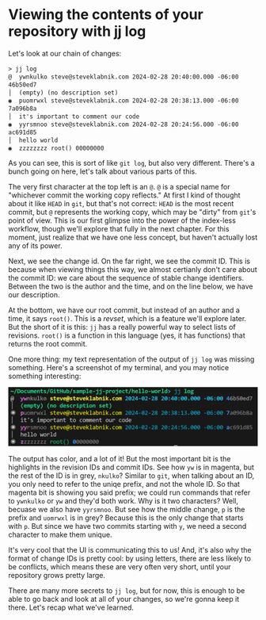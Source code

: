 # Viewing the contents of your repository with jj log

Let's look at our chain of changes:

```console
> jj log
@  ywnkulko steve@steveklabnik.com 2024-02-28 20:40:00.000 -06:00 46b50ed7
│  (empty) (no description set)
◉  puomrwxl steve@steveklabnik.com 2024-02-28 20:38:13.000 -06:00 7a096b8a
│  it's important to comment our code
◉  yyrsmnoo steve@steveklabnik.com 2024-02-28 20:24:56.000 -06:00 ac691d85
│  hello world
◉  zzzzzzzz root() 00000000
```

As you can see, this is sort of like `git log`, but also very different. There's
a bunch going on here, let's talk about various parts of this.

The very first character at the top left is an `@`. `@` is a special name for
"whichever commit the working copy reflects." At first I kind of thought about it
like `HEAD` in `git`, but that's not correct: `HEAD` is the most recent commit,
but `@` represents the working copy, which may be "dirty" from `git`'s point
of view. This is our first glimpse into the power of the index-less workflow,
though we'll explore that fully in the next chapter. For this moment, just
realize that we have one less concept, but haven't actually lost any of its
power.

Next, we see the change id. On the far right, we see the commit ID. This is
because when viewing things this way, we almost certianly don't care about the
commit ID: we care about the sequence of stable change identifiers. Between
the two is the author and the time, and on the line below, we have our
description.

At the bottom, we have our root commit, but instead of an author and a time,
it says `root()`. This is a *revset*, which is a feature we'll explore later.
But the short of it is this: `jj` has a really powerful way to select lists
of revisions. `root()` is a function in this language (yes, it has functions)
that returns the root commit.

One more thing: my text representation of the output of `jj log` was missing
something. Here's a screenshot of my terminal, and you may notice something
interesting:

![colorized output in jj log](../images/log.png)

The output has color, and a lot of it! But the most important bit is the
highlights in the revision IDs and commit IDs. See how `yw` is in magenta,
but the rest of the ID is in grey, `nkulko`? Similar to `git`, when talking
about an ID, you only need to refer to the uniqe prefix, and not the whole ID.
So that magenta bit is showing you said prefix; we could run commands that
refer to `ywnkulko` or `yw` and they'd both work. Why is it two characters? Well,
becuase we also have `yyrsmnoo`. But see how the middle change, `p` is the
prefix and `uomrwxl` is in grey? Because this is the only change that starts with
`p`. But since we have two commits starting with `y`, we need a second character
to make them unique.

It's very cool that the UI is communicating this to us! And, it's also why the
format of change IDs is pretty cool: by using letters, there are less likely to
be conflicts, which means these are very often very short, until your repository
grows pretty large.

There are many more secrets to `jj log`, but for now, this is enough to be
able to go back and look at all of your changes, so we're gonna keep it
there. Let's recap what we've learned.
